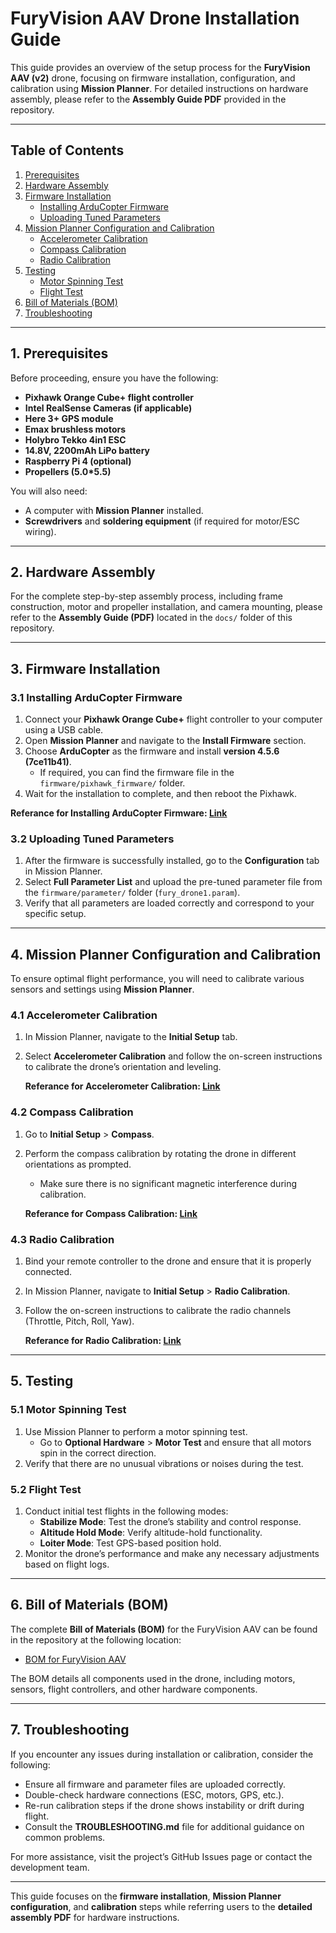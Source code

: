 
# FuryVision AAV Drone Installation Guide

This guide provides an overview of the setup process for the **FuryVision AAV (v2)** drone, focusing on firmware installation, configuration, and calibration using **Mission Planner**. For detailed instructions on hardware assembly, please refer to the **Assembly Guide PDF** provided in the repository.

---

## Table of Contents
1. [Prerequisites](#prerequisites)
2. [Hardware Assembly](#hardware-assembly)
3. [Firmware Installation](#firmware-installation)
   - [Installing ArduCopter Firmware](#installing-arducopter-firmware)
   - [Uploading Tuned Parameters](#uploading-tuned-parameters)
4. [Mission Planner Configuration and Calibration](#mission-planner-configuration-and-calibration)
   - [Accelerometer Calibration](#accelerometer-calibration)
   - [Compass Calibration](#compass-calibration)
   - [Radio Calibration](#radio-calibration)
5. [Testing](#testing)
   - [Motor Spinning Test](#motor-spinning-test)
   - [Flight Test](#flight-test)
6. [Bill of Materials (BOM)](#bill-of-materials-bom)
7. [Troubleshooting](#troubleshooting)

---

## 1. Prerequisites

Before proceeding, ensure you have the following:
- **Pixhawk Orange Cube+ flight controller**
- **Intel RealSense Cameras (if applicable)**
- **Here 3+ GPS module**
- **Emax brushless motors**
- **Holybro Tekko 4in1 ESC**
- **14.8V, 2200mAh LiPo battery**
- **Raspberry Pi 4 (optional)**
- **Propellers (5.0*5.5)**

You will also need:
- A computer with **Mission Planner** installed.
- **Screwdrivers** and **soldering equipment** (if required for motor/ESC wiring).

---

## 2. Hardware Assembly

For the complete step-by-step assembly process, including frame construction, motor and propeller installation, and camera mounting, please refer to the **Assembly Guide (PDF)** located in the `docs/` folder of this repository.

---

## 3. Firmware Installation

### 3.1 Installing ArduCopter Firmware
1. Connect your **Pixhawk Orange Cube+** flight controller to your computer using a USB cable.
2. Open **Mission Planner** and navigate to the **Install Firmware** section.
3. Choose **ArduCopter** as the firmware and install **version 4.5.6 (7ce11b41)**.
   - If required, you can find the firmware file in the `firmware/pixhawk_firmware/` folder.
4. Wait for the installation to complete, and then reboot the Pixhawk.

**Referance for Installing ArduCopter Firmware: [Link](https://ardupilot.org/copter/docs/common-loading-firmware-onto-pixhawk.html)**

### 3.2 Uploading Tuned Parameters
1. After the firmware is successfully installed, go to the **Configuration** tab in Mission Planner.
2. Select **Full Parameter List** and upload the pre-tuned parameter file from the `firmware/parameter/` folder (`fury_drone1.param`).
3. Verify that all parameters are loaded correctly and correspond to your specific setup.

---

## 4. Mission Planner Configuration and Calibration

To ensure optimal flight performance, you will need to calibrate various sensors and settings using **Mission Planner**.

### 4.1 Accelerometer Calibration
1. In Mission Planner, navigate to the **Initial Setup** tab.
2. Select **Accelerometer Calibration** and follow the on-screen instructions to calibrate the drone’s orientation and leveling.

   **Referance for Accelerometer Calibration: [Link](https://ardupilot.org/planner/docs/common-accelerometer-calibration.html)**

### 4.2 Compass Calibration
1. Go to **Initial Setup** > **Compass**.
2. Perform the compass calibration by rotating the drone in different orientations as prompted.
   - Make sure there is no significant magnetic interference during calibration.

   **Referance for Compass Calibration: [Link](https://ardupilot.org/planner/docs/common-compass-calibration-in-mission-planner.html)**

### 4.3 Radio Calibration
1. Bind your remote controller to the drone and ensure that it is properly connected.
2. In Mission Planner, navigate to **Initial Setup** > **Radio Calibration**.
3. Follow the on-screen instructions to calibrate the radio channels (Throttle, Pitch, Roll, Yaw).

   **Referance for Radio Calibration: [Link](https://ardupilot.org/planner/docs/common-radio-control-calibration.html)**

---

## 5. Testing

### 5.1 Motor Spinning Test
1. Use Mission Planner to perform a motor spinning test.
   - Go to **Optional Hardware** > **Motor Test** and ensure that all motors spin in the correct direction.
2. Verify that there are no unusual vibrations or noises during the test.

### 5.2 Flight Test
1. Conduct initial test flights in the following modes:
   - **Stabilize Mode**: Test the drone’s stability and control response.
   - **Altitude Hold Mode**: Verify altitude-hold functionality.
   - **Loiter Mode**: Test GPS-based position hold.
2. Monitor the drone’s performance and make any necessary adjustments based on flight logs.

---

## 6. Bill of Materials (BOM)

The complete **Bill of Materials (BOM)** for the FuryVision AAV can be found in the repository at the following location:

- [BOM for FuryVision AAV](https://github.com/sidharthmohannair/Fury-Drone-Project/blob/main/versions/2_furyvision_aav/BOM_furyvision_aav.pdf)

The BOM details all components used in the drone, including motors, sensors, flight controllers, and other hardware components.

---

## 7. Troubleshooting

If you encounter any issues during installation or calibration, consider the following:
- Ensure all firmware and parameter files are uploaded correctly.
- Double-check hardware connections (ESC, motors, GPS, etc.).
- Re-run calibration steps if the drone shows instability or drift during flight.
- Consult the **TROUBLESHOOTING.md** file for additional guidance on common problems.

For more assistance, visit the project’s GitHub Issues page or contact the development team.

---

This guide focuses on the **firmware installation**, **Mission Planner configuration**, and **calibration** steps while referring users to the **detailed assembly PDF** for hardware instructions.
